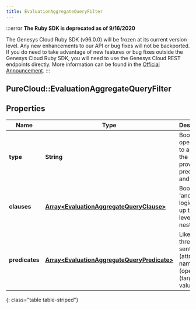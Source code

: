 ```yaml
---
title: EvaluationAggregateQueryFilter
---
```


:::error
**The Ruby SDK is deprecated as of 9/16/2020**

The Genesys Cloud Ruby SDK (v96.0.0) will be frozen at its current version level. Any new enhancements to our API or bug fixes will not be backported. If you do need to take advantage of new features or bug fixes outside the Genesys Cloud Ruby SDK, you will need to use the Genesys Cloud REST endpoints directly. More information can be found in the [Official Announcement](https://developer.mypurecloud.com/forum/t/announcement-genesys-cloud-ruby-sdk-end-of-life/8850).
:::


## PureCloud::EvaluationAggregateQueryFilter

## Properties

|Name | Type | Description | Notes|
|------------ | ------------- | ------------- | -------------|
| **type** | **String** | Boolean operation to apply to the provided predicates and clauses | |
| **clauses** | [**Array&lt;EvaluationAggregateQueryClause&gt;**](EvaluationAggregateQueryClause.html) | Boolean &#39;and/or&#39; logic with up to two-levels of nesting | [optional] |
| **predicates** | [**Array&lt;EvaluationAggregateQueryPredicate&gt;**](EvaluationAggregateQueryPredicate.html) | Like a three-word sentence: (attribute-name) (operator) (target-value). | [optional] |
{: class="table table-striped"}


